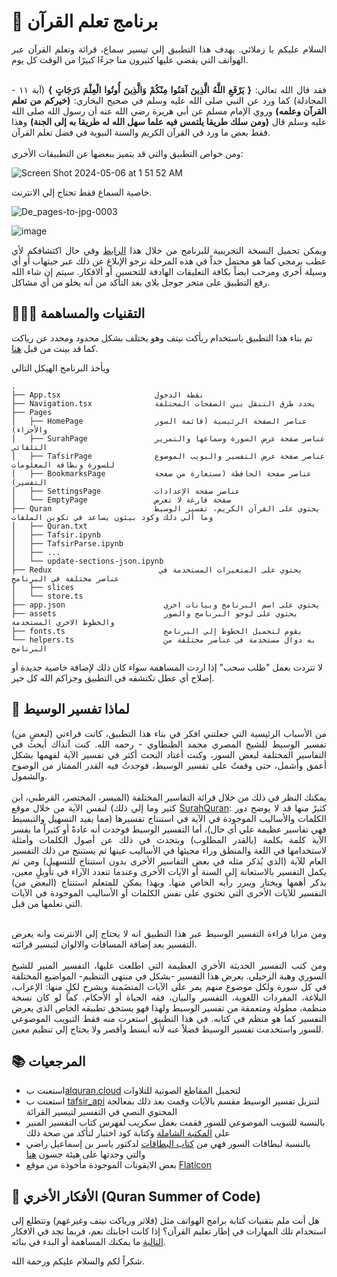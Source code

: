 # 🌙 برنامج تعلم القرآن
<div align="justify">
السلام عليكم يا زملائي. يهدف هذا التطبيق إلي تيسير سماع، قرائة وتعلم القرآن عبر الهواتف التي يقضي عليها كثيرون منا جزءًا كبيرًا من الوقت كل يوم.
<br><br>

فقد قال الله تعالي: **{  يَرْفَعِ اللَّهُ الَّذِينَ آمَنُوا مِنْكُمْ وَالَّذِينَ أُوتُوا الْعِلْمَ دَرَجَاتٍ }** (آية ١١ - المجادلة) كما ورد عن النبي صلى الله عليه وسلم في صحيح البخاري: **(خيركم من تعلم القرآن وعلمه)** وروي الإمام مسلم عن أبي هريرة رضي الله عنه أن رسول الله صلى الله عليه وسلم قال **(ومن سلك طريقا يلتمس فيه علما سهل الله له طريقا به إلى الجنة)** وهذا فقط بعض ما ورد في القرآن الكريم والسنة النبوية في فضل تعلم القرآن.
<br><br>
ومن خواص التطبيق والتي قد يتميز ببعضها عن التطبيقات الأخري:
</div>

<img  alt="Screen Shot 2024-05-06 at 1 51 52 AM" src="https://github.com/EssamWisam/Learn-Quran-App/assets/49572294/546df1ca-f466-412d-beb3-c8d5d2a2c6ad">

خاصية السماع فقط تحتاج إلي الانترنت.

![De_pages-to-jpg-0003](https://github.com/EssamWisam/Learn-Quran-App/assets/49572294/baf018d0-336a-4361-8edd-30c9c389ab39)

<img alt="image" src="https://github.com/EssamWisam/Learn-Quran-App/assets/49572294/8f608af9-37a9-44f3-b448-20d15e975f4e">

<div align="justify">
  
ويمكن تحميل النسخة التجريبية للبرنامج من خلال هذا <a href="https://expo.dev/artifacts/eas/wbmdwzJHsJDk6qnKwRqayZ.apk">الرابط</a> وفي حال اكتشافكم لأي عطب برمجي كما هو محتمل جداً في هذه المرحلة نرجو الإبلاغ عن ذلك عبر جيتهاب أو أي وسيلة أخري ومرحب ايضاً بكافة التعليقات الهادفة للتحسين أو ألافكار. سيتم إن شاء الله رفع التطبيق على متجر جوجل بلاي بعد التأكد من أنه يخلو من أي مشاكل.
</div>

## 👨🏻‍💻 التقنيات والمساهمة

تم بناء هذا التطبيق باستخدام ريأكت نيتف وهو يختلف بشكل محدود ومحدد عن رياكت كما قد بينت من قبل [هنا](https://github.com/EssamWisam/CST-Front-End-Course/blob/main/6.%20React%20Native/React%20Native.ipynb).

ويأخذ البرنامج الهيكل التالي
```
.
├── App.tsx                     نقطة الدخول
├── Navigation.tsx              يحدد طرق التنقل بين الصفحات المختلفة
├── Pages
│   ├── HomePage                عناصر الصفحة الرئيسية (قائمة السور والأجزاء)                                                      
│   ├── SurahPage               عناصر صفحة عرض السورة وسماعها والتمرير التلقائي
│   ├── TafsirPage              عناصر صفحة عرض التفسير والبويب الموضوع للسورة وبطاقة المعلومات
│   ├── BookmarksPage           عناصر صفحة الحافظة (مستعارة من صفحة التفسير)
│   ├── SettingsPage            عناصر صفحة الإعدادات
│   └── EmptyPage               صفحة فارغة لا تعرض 
├── Quran                       يحتوي على القرآن الكريم، تفسير الوسيط وما ألي ذلك وكود بيثون يساعد في تكوين الملفات
│   ├── Quran.txt
│   ├── Tafsir.ipynb
│   ├── TafsirParse.ipynb
│   ├── ...
│   └── update-sections-json.ipynb
├── Redux                        يحتوي على المتغيرات المستخدمة في عناصر مختلفة في البرنامج
│   ├── slices
│   └── store.ts
├── app.json                      يحتوي على اسم البرنامج وبيانات اخري
├── assets                        يحتوي على لوجو البرنامج والصور والخطوط الاخري المستخدمة
├── fonts.ts                      يقوم لتحميل الخطوط إلي البرنامج
└── helpers.ts                    به دوال مستخدمة في عناصر مختلفة من البرنامج
```

لا تتردت بعمل "طلب سحب" إذا اردت المساهمة سواء كان ذلك لإضافة خاصية جديدة أو إصلاح أي عطل تكتشفه في التطبيق وجزاكم الله كل خير.

## 🤔 لماذا تفسير الوسيط


<div align="justify">
  
من الأسباب الرئيسية التي جعلتني افكر في بناء هذا التطبيق، كانت قراءتي (لبعضٍ من) تفسير الوسيط للشيخ المصري محمد الطنطاوي - رحمه الله. كنت آنذاك أبحث في التفاسير المختلفة لبعض السور، وكنت أعتاد البحث أكثر في تفسير الآية لفهمها بشكل أعمق وأشمل، حتى وقفتُ على تفسير الوسيط، فوجدتُ فيه القدر الممتاز من الوضوح والشمول.
<br><br>
يمكنك النظر في ذلك من خلال قرائة التفاسير المختلفة (الميسر، المختصر، القرطبي، ابن كثير وما إلي ذلك) لنفس الآية من خلال موقع [SurahQuran](https://surahquran.com/aya-tafsir-65-21.html): كثيرٌ منها قد لا يوضح دور الكلمات والأساليب الموجودة في الآية في استنتاج تفسيرها (مما يفيد التسهيل والتبسيط فهي تفاسير عظيمة علي أي حال)، أما التفسير الوسيط فوجدت أنه عادةً أو كثيراً ما يفسر الآية كلمة بكلمة (بالقدر المطلوب) ويتحدث في ذلك عن أصول الكلمات وأمثلة لاستخدامها في اللغة والمنطق وراء مجيئها في الأساليب عينها ثم يستنتج من ذلك التفسير العام للآية (الذي يُذكر مثله في بعض التفاسير الأخرى بدون استنتاج للتسهيل) ومن ثم يكمل التفسير بالاستعانة إلى السنة أو الآيات الأخرى وعندما تتعدد الآراء في تأويلٍ معين، يذكر أهمها ويختار ويبرر رأيه الخاص منها. وبهذا يمكن للمتعلم استنتاج (البعض من)  التفسير للآيات الأخرى التي تحتوي على نفس الكلمات أو الأساليب الموجودة في الآيات التي تعلمها من قبل.
<br><br>

ومن مزايا قراءة التفسير الوسيط عبر هذا التطبيق انه لا يحتاج إلي الانترنت وانه يعرض التفسير بعد إضافة المسافات والالوان لتيسير قرائته.
<br><br>
ومن كتب التفسير الحديثة الأخري العظيمة التي اطلعت عليها، التفسير المنير للشيخ السوري وهبة الزحيلي. يعرض هذا التفسير -بشكل في منتهى التنظيم- المواضيع المختلفة في كل سورة ولكل موضوع منهم يمر على الآيات المتضَمنة ويشرح لكلٍ منها: الإعراب، البلاغة، المفردات اللغوية، التفسير والبيان، فقه الحياة أو الأحكام. كما لو كان نسخة منظمة، مطولة ومتعمقة من تفسير الوسيط ولهذا فهو يستحق تطبيقه الخاص الذي يعرض التفسير كما هو منظم في كتابه. في هذا التطبيق استعرت منه فقط التبويب الموضوعي للسور واستخدمت تفسير الوسيط فضلاً عنه لأنه أبسط وأقصر ولا يحتاج إلي تنظيم معين.

</div>

## 📚 المرجعيات 
- استعنت ب[alquran.cloud](https://alquran.cloud/cdn) لتحميل المقاطع الصوتية للتلاوات
- استعنت ب [tafsir_api](https://github.com/spa5k/tafsir_api) لتنزيل تفسير الوسيط مقسم بالآيات وقمت بعد ذلك بمعالجة المحتوي النصي في التفسير لتيسير القرائة
- بالنسبة للتبويب الموضوعي للسور فقمت بعمل سكريب لفهرس كتاب التفسير المنير على [المكتبة الشاملة](https://shamela.ws/book/22915) وكتابة كود اختبار لتأكد من صحة ذلك
- بالنسبة لبطاقات السور فهي من [كتاب البطاقات](https://ia800503.us.archive.org/6/items/al-bitaqat-book/AlBitaqat-Book-ar.pdf) لدكتور ياسر بن إسماعيل راضي والتي وجدتها على هيئة جسون [هنا](https://github.com/rn0x/albitaqat_quran/tree/main)
- بعض الايقونات الموجودة مأخوذة من موقع [Flaticon](https://www.flaticon.com/)
                                                                                                                                                                                                                       

## 📖 الأفكار الأخري (Quran Summer of Code)
هل أنت ملم بتقنيات كتابة برامج الهواتف مثل (فلاتر ورياكت نيتف وغيرعهم) وتتطلع إلى استخدام تلك المهارات في إطار تعليم القرآن؟ إذا كانت اجابتك نعم، فربما تجد في الافكار [التالية](https://github.com/EssamWisam/Learn-Quran-App/blob/main/QSoC.md) ما يمكنك المساهمة أو البدء في بنائه.

شكراً لكم والسلام عليكم ورحمة الله.
